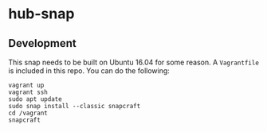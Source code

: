 # hub-snap

## Development

This snap needs to be built on Ubuntu 16.04 for some reason. A `Vagrantfile` is included in this repo. You can do the following:

```
vagrant up
vagrant ssh
sudo apt update
sudo snap install --classic snapcraft
cd /vagrant
snapcraft
```
